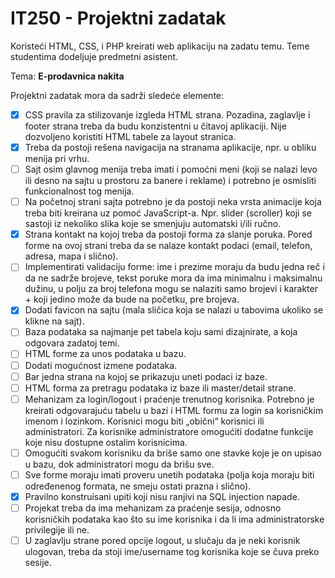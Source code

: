 # IT250 - Projektni zadatak

Koristeći HTML, CSS, i PHP kreirati web aplikaciju na zadatu temu. Teme studentima dodeljuje predmetni asistent.

Tema: **E-prodavnica nakita**

Projektni zadatak mora da sadrži sledeće elemente:

- [x] CSS pravila za stilizovanje izgleda HTML strana. Pozadina, zaglavlje i footer strana treba da budu konzistentni u čitavoj aplikaciji. Nije dozvoljeno koristiti HTML tabele za layout stranica.
- [x] Treba da postoji rešena navigacija na stranama aplikacije, npr. u obliku menija pri vrhu.
- [ ] Sajt osim glavnog menija treba imati i pomoćni meni (koji se nalazi levo ili desno na sajtu u
prostoru za banere i reklame) i potrebno je osmisliti funkcionalnost tog menija.
- [ ] Na početnoj strani sajta potrebno je da postoji neka vrsta animacije koja treba biti kreirana uz pomoć JavaScript-a. Npr. slider (scroller) koji se sastoji iz nekoliko slika koje se smenjuju automatski i/ili ručno.
- [x] Strana kontakt na kojoj treba da postoji forma za slanje poruka. Pored forme na ovoj strani treba da se nalaze kontakt podaci (email, telefon, adresa, mapa i slično).
- [ ] Implementirati validaciju forme: ime i prezime moraju da budu jedna reč i da ne sadrže brojeve, tekst poruke mora da ima minimalnu i maksimalnu dužinu, u polju za broj telefona mogu se nalaziti samo brojevi i karakter + koji jedino može da bude na početku, pre brojeva.
- [x] Dodati favicon na sajtu (mala sličica koja se nalazi u tabovima ukoliko se klikne na sajt).
- [ ] Baza podataka sa najmanje pet tabela koju sami dizajnirate, a koja odgovara zadatoj temi.
- [ ] HTML forme za unos podataka u bazu.
- [ ] Dodati mogućnost izmene podataka.
- [ ] Bar jedna strana na kojoj se prikazuju uneti podaci iz baze.
- [ ] HTML forma za pretragu podataka iz baze ili master/detail strane.
- [ ] Mehanizam za login/logout i praćenje trenutnog korisnika. Potrebno je kreirati odgovarajuću tabelu u bazi i HTML formu za login sa korisničkim imenom i lozinkom. Korisnici mogu biti „obični“ korisnici ili administratori. Za korisnike administratore omogućiti dodatne funkcije koje nisu dostupne ostalim korisnicima.
- [ ] Omogućiti svakom korisniku da briše samo one stavke koje je on upisao u bazu, dok administratori mogu da brišu sve.
- [ ] Sve forme moraju imati proveru unetih podataka (polja koja moraju biti određenenog formata, ne smeju ostati prazna i slično).
- [x] Pravilno konstruisani upiti koji nisu ranjivi na SQL injection napade.
- [ ] Projekat treba da ima mehanizam za praćenje sesija, odnosno korisničkih podataka kao što su ime korisnika i da li ima administratorske privilegije ili ne.
- [ ] U zaglavlju strane pored opcije logout, u slučaju da je neki korisnik ulogovan, treba da stoji ime/username tog korisnika koje se čuva preko sesije.
